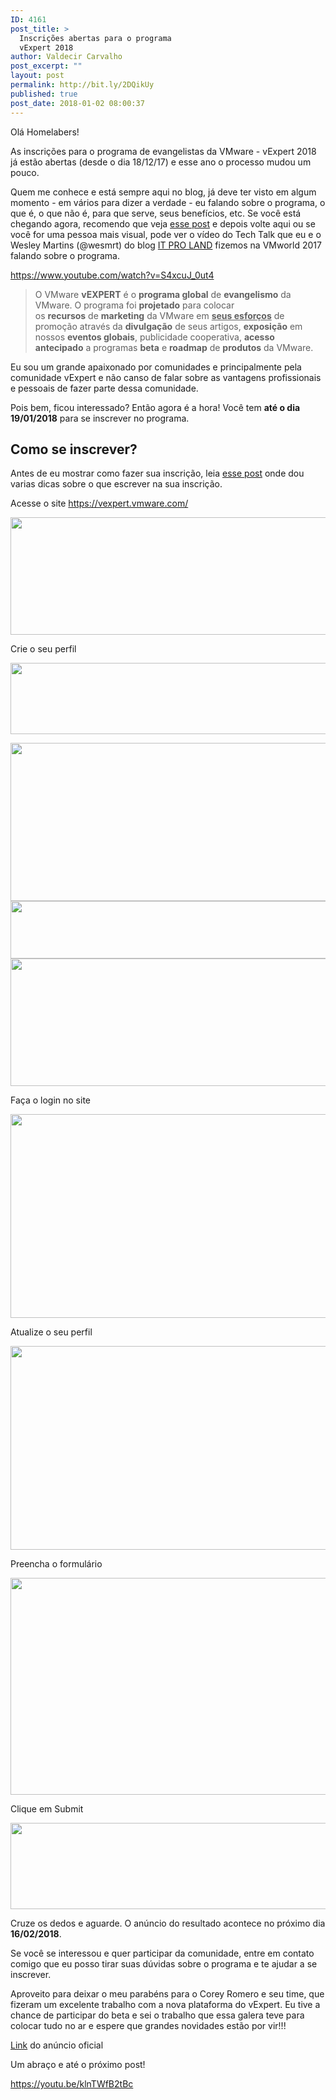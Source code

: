 ```yaml
---
ID: 4161
post_title: >
  Inscrições abertas para o programa
  vExpert 2018
author: Valdecir Carvalho
post_excerpt: ""
layout: post
permalink: http://bit.ly/2DQikUy
published: true
post_date: 2018-01-02 08:00:37
---
```

Olá Homelabers!

As inscrições para o programa de evangelistas da VMware - vExpert 2018 já estão abertas (desde o dia 18/12/17) e esse ano o processo mudou um pouco.

Quem me conhece e está sempre aqui no blog, já deve ter visto em algum momento - em vários para dizer a verdade - eu falando sobre o programa, o que é, o que não é, para que serve, seus benefícios, etc. Se você está chegando agora, recomendo que veja <a href="http://homelaber.com.br/o-que-significa-ser-um-vmware-vexpert/" target="_blank" rel="noopener">esse post</a> e depois volte aqui ou se você for uma pessoa mais visual, pode ver o vídeo do Tech Talk que eu e o Wesley Martins (@wesmrt) do blog <a href="http://www.itproland.com.br/" target="_blank" rel="noopener">IT PRO LAND</a> fizemos na VMworld 2017 falando sobre o programa.

https://www.youtube.com/watch?v=S4xcuJ_0ut4
<blockquote>O VMware <b>vEXPERT</b> é o <b>programa global</b> de <strong>evangelismo</strong> da VMware. O programa foi <b>projetado</b> para colocar os <b>recursos</b> de <b>marketing</b> da VMware em <u><b>seus esforços</b></u> de promoção através da <b>divulgação</b> de seus artigos, <b>exposição</b> em nossos <b>eventos globais</b>, publicidade cooperativa, <b>acesso antecipado</b> a programas <b>beta</b> e <b>roadmap</b> de <b>produtos</b> da VMware.</blockquote>
Eu sou um grande apaixonado por comunidades e principalmente pela comunidade vExpert e não canso de falar sobre as vantagens profissionais e pessoais de fazer parte dessa comunidade.

Pois bem, ficou interessado? Então agora é a hora! Você tem <strong>até o dia 19/01/2018</strong> para se inscrever no programa.
<h2>Como se inscrever?</h2>
Antes de eu mostrar como fazer sua inscrição, leia <a href="http://homelaber.com.br/estao-abertas-as-inscricoes-para-o-programa-vexpert-2017-segundo-semestre/" target="_blank" rel="noopener">esse post</a> onde dou varias dicas sobre o que escrever na sua inscrição.

Acesse o site <a href="https://vexpert.vmware.com/" target="_blank" rel="noopener">https://vexpert.vmware.com/</a>

<img class="aligncenter size-full wp-image-4176" src="http://homelaber.com.br/site/wp-content/uploads/2018/01/como-se-inscrever-programa-vmware-vexpert-1.jpg" alt="" width="600" height="188" />

Crie o seu perfil

<img class="aligncenter size-full wp-image-4177" src="http://homelaber.com.br/site/wp-content/uploads/2018/01/como-se-inscrever-programa-vmware-vexpert-2.jpg" alt="" width="600" height="114" />

<img class="aligncenter size-full wp-image-4178" src="http://homelaber.com.br/site/wp-content/uploads/2018/01/como-se-inscrever-programa-vmware-vexpert-3.jpg" alt="" width="600" height="253" /> <img class="aligncenter size-full wp-image-4179" src="http://homelaber.com.br/site/wp-content/uploads/2018/01/como-se-inscrever-programa-vmware-vexpert-4.jpg" alt="" width="600" height="92" /> <img class="aligncenter size-full wp-image-4182" src="http://homelaber.com.br/site/wp-content/uploads/2018/01/como-se-inscrever-programa-vmware-vexpert-7.jpg" alt="" width="600" height="204" />

Faça o login no site

<img class="aligncenter size-full wp-image-4180" src="http://homelaber.com.br/site/wp-content/uploads/2018/01/como-se-inscrever-programa-vmware-vexpert-5.jpg" alt="" width="600" height="326" />

Atualize o seu perfil

<img class="aligncenter size-full wp-image-4181" src="http://homelaber.com.br/site/wp-content/uploads/2018/01/como-se-inscrever-programa-vmware-vexpert-6.jpg" alt="" width="600" height="326" />

Preencha o formulário

<img class="aligncenter size-full wp-image-4183" src="http://homelaber.com.br/site/wp-content/uploads/2018/01/como-se-inscrever-programa-vmware-vexpert-8.jpg" alt="" width="600" height="347" />

Clique em Submit

<img class="aligncenter size-full wp-image-4184" src="http://homelaber.com.br/site/wp-content/uploads/2018/01/como-se-inscrever-programa-vmware-vexpert-9.jpg" alt="" width="600" height="138" />

Cruze os dedos e aguarde. O anúncio do resultado acontece no próximo dia <strong>16/02/2018</strong>.

Se você se interessou e quer participar da comunidade, entre em contato comigo que eu posso tirar suas dúvidas sobre o programa e te ajudar a se inscrever.

Aproveito para deixar o meu parabéns para o Corey Romero e seu time, que fizeram um excelente trabalho com a nova plataforma do vExpert. Eu tive a chance de participar do beta e sei o trabalho que essa galera teve para colocar tudo no ar e espere que grandes novidades estão por vir!!!

<a href="https://blogs.vmware.com/vmtn/2017/12/vexpert-2018-applications-are-now-open.html" target="_blank" rel="noopener">Link</a> do anúncio oficial

Um abraço e até o próximo post!

https://youtu.be/klnTWfB2tBc